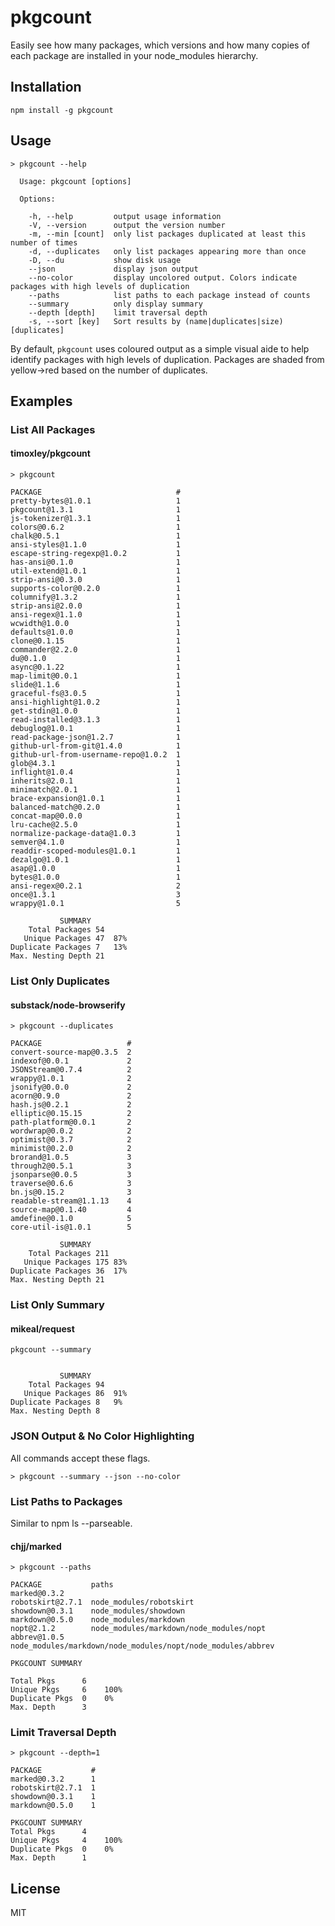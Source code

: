 # pkgcount

Easily see how many packages, which versions and how many copies of each package are installed in your node_modules hierarchy.

## Installation

```
npm install -g pkgcount
```

## Usage

```
> pkgcount --help

  Usage: pkgcount [options]

  Options:

    -h, --help         output usage information
    -V, --version      output the version number
    -m, --min [count]  only list packages duplicated at least this number of times
    -d, --duplicates   only list packages appearing more than once
    -D, --du           show disk usage
    --json             display json output
    --no-color         display uncolored output. Colors indicate packages with high levels of duplication
    --paths            list paths to each package instead of counts
    --summary          only display summary
    --depth [depth]    limit traversal depth
    -s, --sort [key]   Sort results by (name|duplicates|size) [duplicates]
```

By default, `pkgcount` uses coloured output as a simple visual aide to
help identify packages with high levels of duplication. Packages are
shaded from yellow->red based on the number of duplicates.

## Examples

### List All Packages

#### timoxley/pkgcount

```
> pkgcount

PACKAGE                              #
pretty-bytes@1.0.1                   1
pkgcount@1.3.1                       1
js-tokenizer@1.3.1                   1
colors@0.6.2                         1
chalk@0.5.1                          1
ansi-styles@1.1.0                    1
escape-string-regexp@1.0.2           1
has-ansi@0.1.0                       1
util-extend@1.0.1                    1
strip-ansi@0.3.0                     1
supports-color@0.2.0                 1
columnify@1.3.2                      1
strip-ansi@2.0.0                     1
ansi-regex@1.1.0                     1
wcwidth@1.0.0                        1
defaults@1.0.0                       1
clone@0.1.15                         1
commander@2.2.0                      1
du@0.1.0                             1
async@0.1.22                         1
map-limit@0.0.1                      1
slide@1.1.6                          1
graceful-fs@3.0.5                    1
ansi-highlight@1.0.2                 1
get-stdin@1.0.0                      1
read-installed@3.1.3                 1
debuglog@1.0.1                       1
read-package-json@1.2.7              1
github-url-from-git@1.4.0            1
github-url-from-username-repo@1.0.2  1
glob@4.3.1                           1
inflight@1.0.4                       1
inherits@2.0.1                       1
minimatch@2.0.1                      1
brace-expansion@1.0.1                1
balanced-match@0.2.0                 1
concat-map@0.0.0                     1
lru-cache@2.5.0                      1
normalize-package-data@1.0.3         1
semver@4.1.0                         1
readdir-scoped-modules@1.0.1         1
dezalgo@1.0.1                        1
asap@1.0.0                           1
bytes@1.0.0                          1
ansi-regex@0.2.1                     2
once@1.3.1                           3
wrappy@1.0.1                         5

           SUMMARY
    Total Packages 54
   Unique Packages 47  87%
Duplicate Packages 7   13%
Max. Nesting Depth 21
```

### List Only Duplicates

#### substack/node-browserify

```
> pkgcount --duplicates

PACKAGE                   #
convert-source-map@0.3.5  2
indexof@0.0.1             2
JSONStream@0.7.4          2
wrappy@1.0.1              2
jsonify@0.0.0             2
acorn@0.9.0               2
hash.js@0.2.1             2
elliptic@0.15.15          2
path-platform@0.0.1       2
wordwrap@0.0.2            2
optimist@0.3.7            2
minimist@0.2.0            2
brorand@1.0.5             3
through2@0.5.1            3
jsonparse@0.0.5           3
traverse@0.6.6            3
bn.js@0.15.2              3
readable-stream@1.1.13    4
source-map@0.1.40         4
amdefine@0.1.0            5
core-util-is@1.0.1        5

           SUMMARY
    Total Packages 211
   Unique Packages 175 83%
Duplicate Packages 36  17%
Max. Nesting Depth 21
```

### List Only Summary

#### mikeal/request

```
pkgcount --summary


           SUMMARY
    Total Packages 94
   Unique Packages 86  91%
Duplicate Packages 8   9%
Max. Nesting Depth 8
```

### JSON Output & No Color Highlighting

All commands accept these flags.

```
> pkgcount --summary --json --no-color
```

### List Paths to Packages

Similar to npm ls --parseable.

#### chjj/marked

```
> pkgcount --paths

PACKAGE           paths
marked@0.3.2
robotskirt@2.7.1  node_modules/robotskirt
showdown@0.3.1    node_modules/showdown
markdown@0.5.0    node_modules/markdown
nopt@2.1.2        node_modules/markdown/node_modules/nopt
abbrev@1.0.5      node_modules/markdown/node_modules/nopt/node_modules/abbrev

PKGCOUNT SUMMARY

Total Pkgs      6
Unique Pkgs     6    100%
Duplicate Pkgs  0    0%
Max. Depth      3
```

### Limit Traversal Depth

```
> pkgcount --depth=1

PACKAGE           #
marked@0.3.2      1
robotskirt@2.7.1  1
showdown@0.3.1    1
markdown@0.5.0    1

PKGCOUNT SUMMARY
Total Pkgs      4
Unique Pkgs     4    100%
Duplicate Pkgs  0    0%
Max. Depth      1
```

## License

MIT
